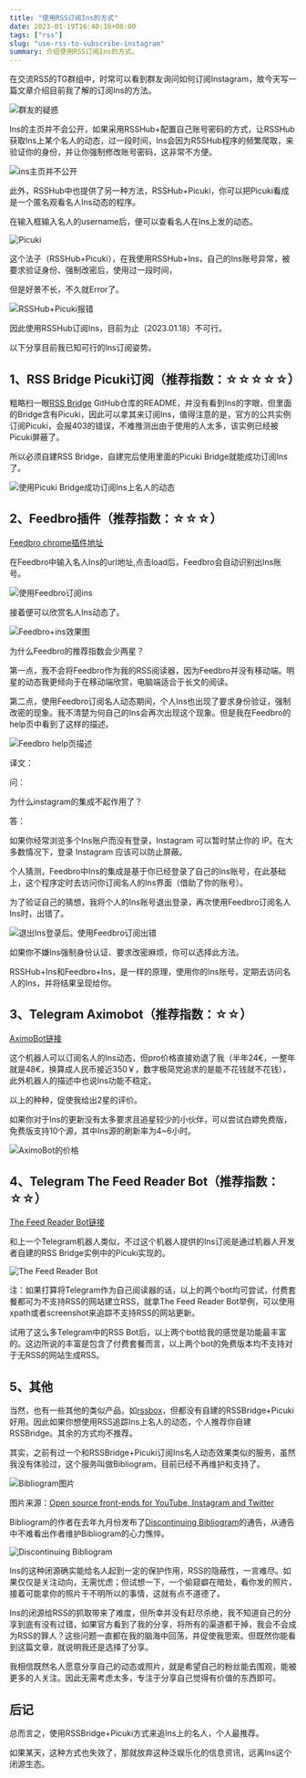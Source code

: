 ```yaml
---
title: "使用RSS订阅Ins的方式"
date: 2023-01-19T16:40:18+08:00
tags: ["rss"]
slug: "use-rss-to-subscribe-instagram"
summary: 介绍使用RSS订阅Ins的方式。
---
```


在交流RSS的TG群组中，时常可以看到群友询问如何订阅Instagram，故今天写一篇文章介绍目前我了解的订阅Ins的方法。

![群友的疑惑](https://vip2.loli.io/2023/01/18/1meRb4o8FiLTSJf.webp)

Ins的主页并不会公开，如果采用RSSHub+配置自己账号密码的方式，让RSSHub获取Ins上某个名人的动态，过一段时间，Ins会因为RSSHub程序的频繁爬取，来验证你的身份，并让你强制修改账号密码，这非常不方便。

![ins主页并不公开](https://vip2.loli.io/2023/01/18/zaovHsDqYgcMC2F.webp)

此外，RSSHub中也提供了另一种方法，RSSHub+Picuki，你可以把Picuki看成是一个匿名观看名人Ins动态的程序。

在输入框输入名人的username后，便可以查看名人在Ins上发的动态。

![Picuki](https://vip2.loli.io/2023/01/18/k4TREtNXU6QmvpB.webp)

这个法子（RSSHub+Picuki），在我使用RSSHub+Ins，自己的Ins账号异常，被要求验证身份、强制改密后，使用过一段时间，

但是好景不长，不久就Error了。

![RSSHub+Picuki报错](https://vip2.loli.io/2023/01/18/FIVNDX2QMwjdf5z.webp)

因此使用RSSHub订阅Ins，目前为止（2023.01.18）不可行。

以下分享目前我已知可行的Ins订阅姿势。

## 1、RSS Bridge Picuki订阅（推荐指数：☆☆☆☆☆）

粗略扫一眼[RSS Bridge](https://github.com/RSS-Bridge/rss-bridge) GitHub仓库的README，并没有看到Ins的字眼，但里面的Bridge含有Picuki，因此可以拿其来订阅Ins，值得注意的是，官方的公共实例订阅Picuki，会报403的错误，不难推测出由于使用的人太多，该实例已经被Picuki屏蔽了。

所以必须自建RSS Bridge，自建完后使用里面的Picuki Bridge就能成功订阅Ins了。

![使用Picuki Bridge成功订阅Ins上名人的动态](https://vip2.loli.io/2023/01/18/utjJGRPANdO39pq.webp)

## 2、Feedbro插件（推荐指数：☆☆☆）

[Feedbro chrome插件地址](https://chrome.google.com/webstore/detail/feedbro/mefgmmbdailogpfhfblcnnjfmnpnmdfa/)


在Feedbro中输入名人Ins的url地址,点击load后，Feedbro会自动识别出Ins账号。

![使用Feedbro订阅ins](https://vip2.loli.io/2023/01/18/U3cl8VDdR4bP6MC.webp)

接着便可以欣赏名人Ins动态了。

![Feedbro+ins效果图](https://vip2.loli.io/2023/01/18/jN1cdvpa9mfMCkg.webp)

为什么Feedbro的推荐指数会少两星？

第一点，我不会将Feedbro作为我的RSS阅读器，因为Feedbro并没有移动端。明星的动态我更倾向于在移动端欣赏，电脑端适合于长文的阅读。

第二点，使用Feedbro订阅名人动态期间，个人Ins也出现了要求身份验证，强制改密的现象。我不清楚为何自己的Ins会再次出现这个现象。但是我在Feedbro的help页中看到了这样的描述。

![Feedbro help页描述](https://vip2.loli.io/2023/01/18/KxIFsw46gOz5Pl9.webp)

译文：

问：

为什么instagram的集成不起作用了？

答：

如果你经常浏览多个Ins账户而没有登录，Instagram 可以暂时禁止你的 IP。在大多数情况下，登录 Instagram 应该可以防止屏蔽。

个人猜测，Feedbro中Ins的集成是基于你已经登录了自己的Ins账号，在此基础上，这个程序定时去访问你订阅名人的Ins界面（借助了你的账号）。

为了验证自己的猜想，我将个人的Ins账号退出登录，再次使用Feedbro订阅名人Ins时，出错了。

![退出Ins登录后。使用Feedbro订阅出错](https://vip2.loli.io/2023/01/18/bywH2FLnYPmSxWz.webp)

如果你不嫌Ins强制身份认证、要求改密麻烦，你可以选择此方法。

RSSHub+Ins和Feedbro+Ins，是一样的原理，使用你的Ins账号，定期去访问名人的Ins，并将结果呈现给你。

## 3、Telegram Aximobot（推荐指数：☆☆）

[AximoBot链接](https://t.me/AximoBot)

这个机器人可以订阅名人的Ins动态，但pro价格直接劝退了我（半年24€，一整年就是48€，换算成人民币接近350￥，数字极简党追求的是能不花钱就不花钱），此外机器人的描述中也说Ins功能不稳定。

以上的种种，促使我给出2星的评价。

如果你对于Ins的更新没有太多要求且追星较少的小伙伴，可以尝试白嫖免费版，免费版支持10个源，其中Ins源的刷新率为4~6小时。

![AximoBot的价格](https://vip2.loli.io/2023/01/18/qcdtW3s4SU9ow7z.webp)

## 4、Telegram The Feed Reader Bot（推荐指数：☆☆）

[The Feed Reader Bot链接](https://t.me/TheFeedReaderBot)

和上一个Telegram机器人类似，不过这个机器人提供的Ins订阅是通过机器人开发者自建的RSS Bridge实例中的Picuki实现的。

![The Feed Reader Bot](https://vip2.loli.io/2023/01/18/GjSgp8RxsiHYAaV.webp)

注：如果打算将Telegram作为自己阅读器的话，以上的两个bot均可尝试，付费套餐都可为不支持RSS的网站建立RSS，就拿The Feed Reader Bot举例，可以使用xpath或者screenshot来追踪不支持RSS的网站更新。

试用了这么多Telegram中的RSS Bot后，以上两个bot给我的感觉是功能最丰富的。这边所说的丰富是包含了付费套餐而言，以上两个bot的免费版本均不支持对于无RSS的网站生成RSS。

## 5、其他

当然，也有一些其他的类似产品，如[rssbox](https://github.com/stefansundin/rssbox)，但都没有自建的RSSBridge+Picuki好用。因此如果你想使用RSS追踪Ins上名人的动态，个人推荐你自建RSSBridge。其余的方式均不推荐。

其实，之前有过一个和RSSBridge+Picuki订阅Ins名人动态效果类似的服务，虽然我没有体验过，这个服务叫做Bibliogram，目前已经不再维护和支持了。

![Bibliogram图片](https://vip2.loli.io/2023/01/18/TSO96Bczm2FGXQs.webp)

图片来源：[Open source front-ends for YouTube, Instagram and Twitter](https://youtu.be/2bgNA-jBMqQ?t=342)

Bibliogram的作者在去年九月份发布了[Discontinuing Bibliogram](https://cadence.moe/blog/2022-09-01-discontinuing-bibliogram)的通告，从通告中不难看出作者维护Bibliogram的心力憔悴。

![Discontinuing Bibliogram](https://vip2.loli.io/2023/01/18/FNeiKD8yzsfuw54.webp)

Ins的这种闭源确实能给名人起到一定的保护作用，RSS的隐蔽性，一言难尽。如果仅仅是关注动向，无需忧虑；但试想一下，一个偷窥癖在暗处，看你发的照片，接着可能拿你的照片干不明所以的事情，这就有点不道德了。

Ins的闭源给RSS的抓取带来了难度，但所幸并没有赶尽杀绝，我不知道自己的分享到底有没有过错，如果官方看到了我的分享，将所有的渠道都干掉，我会不会成为RSS的罪人？这些问题一直都在我的脑海中回荡，并促使我思索。但既然你能看到这篇文章，就说明我还是选择了分享。

我相信既然名人愿意分享自己的动态或照片，就是希望自己的粉丝能去围观，能被更多的人关注。因此无需考虑太多，专注于分享自己觉得有价值的东西即可。



## 后记

总而言之，使用RSSBridge+Picuki方式来追Ins上的名人，个人最推荐。

如果某天，这种方式也失效了，那就放弃这种泛娱乐化的信息资讯，远离Ins这个闭源生态。
